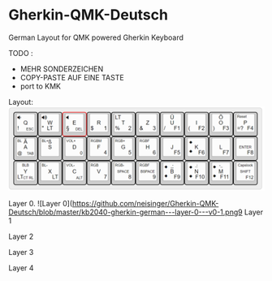 # Gherkin-QMK-Deutsch

German Layout for QMK powered Gherkin Keyboard

TODO :
- MEHR SONDERZEICHEN
- COPY-PASTE AUF EINE TASTE
- port to KMK


Layout:
![german_qmk_layout](https://github.com/Madad1996/Gherkin-QMK-Deutsch/blob/master/Layout.png)

Layer 0.
![Layer 0](https://github.com/neisinger/Gherkin-QMK-Deutsch/blob/master/kb2040-gherkin-german---layer-0---v0-1.png9
Layer 1

Layer 2

Layer 3

Layer 4

